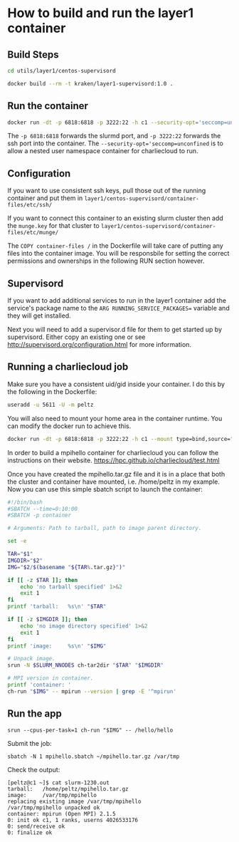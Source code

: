 # How to build and run the layer1 container

## Build Steps

```bash
cd utils/layer1/centos-supervisord

docker build --rm -t kraken/layer1-supervisord:1.0 .
```

## Run the container

```bash
docker run -dt -p 6818:6818 -p 3222:22 -h c1 --security-opt='seccomp=unconfined' --name layer1 kraken/layer1-supervisord:1.0
```

The ``-p 6818:6818`` forwards the slurmd port, and ``-p 3222:22`` forwards the ssh port into the container. The ``--security-opt='seccomp=unconfined`` is to allow a nested user namespace container for charliecloud to run.

## Configuration

If you want to use consistent ssh keys, pull those out of the running container and put them in ``layer1/centos-supervisord/container-files/etc/ssh/``

If you want to connect this container to an existing slurm cluster then add the ``munge.key`` for that cluster to ``layer1/centos-supervisord/container-files/etc/munge/``

The ``COPY container-files /`` in the Dockerfile will take care of putting any files into the container image. You will be responsbile for setting the correct permissions and ownerships in the following RUN section however.

## Supervisord

If you want to add additional services to run in the layer1 container add the service's package name to the ``ARG RUNNING_SERVICE_PACKAGES=`` variable and they will get installed.

Next you will need to add a supervisor.d file for them to get started up by supervisord. Either copy an existing one or see <http://supervisord.org/configuration.html> for more information.

## Running a charliecloud job

Make sure you have a consistent uid/gid inside your container. I do this by the following in the Dockerfile:

```bash
useradd -u 5611 -U -m peltz
```

You will also need to mount your home area in the container runtime. You can modify the docker run to achieve this.

```bash
docker run -dt -p 6818:6818 -p 3222:22 -h c1 --mount type=bind,source="/home/peltz",target=/home/peltz --security-opt='seccomp=unconfined' --name layer1 kraken/layer1-supervisord:1.0
```

In order to build a mpihello container for charliecloud you can follow the instructions on their website. <https://hpc.github.io/charliecloud/test.html>

Once you have created the mpihello.tar.gz file and it is in a place that both the cluster and container have mounted, i.e. /home/peltz in my example. Now you can use this simple sbatch script to launch the container:

```bash
#!/bin/bash
#SBATCH --time=0:10:00
#SBATCH -p container

# Arguments: Path to tarball, path to image parent directory.

set -e

TAR="$1"
IMGDIR="$2"
IMG="$2/$(basename "${TAR%.tar.gz}")"

if [[ -z $TAR ]]; then
    echo 'no tarball specified' 1>&2
    exit 1
fi
printf 'tarball:   %s\n' "$TAR"

if [[ -z $IMGDIR ]]; then
    echo 'no image directory specified' 1>&2
    exit 1
fi
printf 'image:     %s\n' "$IMG"

# Unpack image.
srun -N $SLURM_NNODES ch-tar2dir "$TAR" "$IMGDIR"

# MPI version in container.
printf 'container: '
ch-run "$IMG" -- mpirun --version | grep -E '^mpirun'
```

## Run the app

```shell
srun --cpus-per-task=1 ch-run "$IMG" -- /hello/hello
```

Submit the job:

```shell
sbatch -N 1 mpihello.sbatch ~/mpihello.tar.gz /var/tmp
```

Check the output:

```shell
[peltz@c1 ~]$ cat slurm-1230.out
tarball:   /home/peltz/mpihello.tar.gz
image:     /var/tmp/mpihello
replacing existing image /var/tmp/mpihello
/var/tmp/mpihello unpacked ok
container: mpirun (Open MPI) 2.1.5
0: init ok c1, 1 ranks, userns 4026533176
0: send/receive ok
0: finalize ok
```
